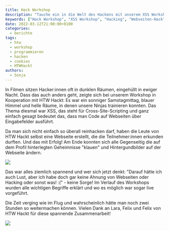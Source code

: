 ```yaml
---
title: Hack Workshop
description: "Tauche ein in die Welt des Hackens mit unserem XSS Workshop! Erfahre, wie Code auf Webseiten funktioniert und werde Teil unserer Hacker-Community."
keywords: ["Hack Workshop", "XSS Workshop", "Hacking", "Webseiten-Hack", "Workshop Programmieren", "Cookies", "HTW Berlin", "Hacker-Community", "Live-Demonstration"]
date: 2022-03-12T21:00:00+0100
categories:
  - berichte
tags:
  - htw
  - workshop
  - programmieren
  - hacken
  - cookies
  - HTWHackt
authors:
  - Sonja
---
```

In Filmen sitzen Hacker:innen oft in dunklen Räumen, eingehüllt in ewiger Nacht. Dass das auch anders geht, zeigte sich bei unserem Workshop in Kooperation mit HTW Hackt: Es war ein sonniger Samstagmittag, blauer Himmel und helle Räume, in denen unsere Ninjas trainieren konnten.
Das Thema diesmal war XSS, das steht für Cross-Site-Scripting und ganz einfach gesagt bedeutet das, dass man Code auf Webseiten über Eingabefelder ausführt.

Da man sich nicht einfach so überall reinhacken darf, haben die Leute von HTW Hackt selbst eine Webseite erstellt, die die Teilnehmer:innen erkunden durften. Und das mit Erfolg! Am Ende konnten sich alle Gegenseitig die auf dem Profil hinterlegten Geheimnisse "klauen" und Hintergundbilder auf der Webseite ändern.

![](/images/cms/htw_hackt_htwhackers.jpeg)

Das war alles ziemlich spannend und wer sich jetzt denkt: "Darauf hätte ich auch Lust, aber ich habe doch gar keine Ahnung von Webseiten oder Hacking oder sonst was! :(" - keine Sorge! Im Verlauf des Workshops wurden alle wichtigen Begriffe erklärt und wo es möglich war sogar live vorgeführt.

Die Zeit verging wie im Flug und wahrscheinlich hätte man noch zwei Stunden so weitermachen können. Vielen Dank an Lara, Felix und Felix von HTW Hackt für diese spannende Zusammenarbeit!

![](/images/cms/htw_hackt_cookies.jpeg)

